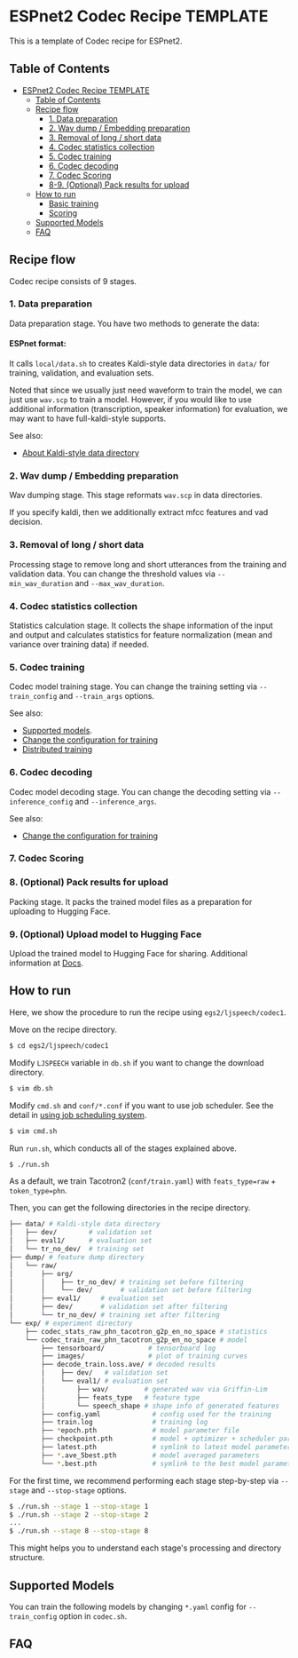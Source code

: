 # ESPnet2 Codec Recipe TEMPLATE

This is a template of Codec recipe for ESPnet2.

## Table of Contents

* [ESPnet2 Codec Recipe TEMPLATE](#espnet2-codec-recipe-template)
  * [Table of Contents](#table-of-contents)
  * [Recipe flow](#recipe-flow)
    * [1\. Data preparation](#1-data-preparation)
    * [2\. Wav dump / Embedding preparation](#2-wav-dump--embedding-preparation)
    * [3\. Removal of long / short data](#3-removal-of-long--short-data)
    * [4\. Codec statistics collection](#4-codec-statistics-collection)
    * [5\. Codec training](#5-codec-training)
    * [6\. Codec decoding](#6-codec-decoding)
    * [7\. Codec Scoring](#7-codec-scoring)
    * [8\-9\. (Optional) Pack results for upload](#8-9-optional-pack-results-for-upload)
  * [How to run](#how-to-run)
    * [Basic training](#basic-training)
    * [Scoring](#scoring)
  * [Supported Models](#supported-models)
  * [FAQ](#faq)

## Recipe flow

Codec recipe consists of 9 stages.

### 1. Data preparation

Data preparation stage.
You have two methods to generate the data:

#### ESPnet format:

It calls `local/data.sh` to creates Kaldi-style data directories in `data/` for training, validation, and evaluation sets. 

Noted that since we usually just need waveform to train the model, we can just use `wav.scp` to train a model. 
However, if you would like to use additional information (transcription, speaker information) for evaluation, we may want to have full-kaldi-style supports.

See also:
- [About Kaldi-style data directory](https://github.com/espnet/espnet/tree/master/egs2/TEMPLATE#about-kaldi-style-data-directory)


### 2. Wav dump / Embedding preparation

Wav dumping stage.
This stage reformats `wav.scp` in data directories.

If you specify kaldi, then we additionally extract mfcc features and vad decision.

### 3. Removal of long / short data

Processing stage to remove long and short utterances from the training and validation data.
You can change the threshold values via `--min_wav_duration` and `--max_wav_duration`.

### 4. Codec statistics collection

Statistics calculation stage.
It collects the shape information of the input and output and calculates statistics for feature normalization (mean and variance over training data) if needed.

### 5. Codec training

Codec model training stage.
You can change the training setting via `--train_config` and `--train_args` options.

See also:
- [Supported models](#supported-models).
- [Change the configuration for training](https://espnet.github.io/espnet/espnet2_training_option.html)
- [Distributed training](https://espnet.github.io/espnet/espnet2_distributed.html)

### 6. Codec decoding

Codec model decoding stage.
You can change the decoding setting via `--inference_config` and `--inference_args`.

See also:
- [Change the configuration for training](https://espnet.github.io/espnet/espnet2_training_option.html)

### 7. Codec Scoring



### 8. (Optional) Pack results for upload

Packing stage.
It packs the trained model files as a preparation for uploading to Hugging Face.

### 9. (Optional) Upload model to Hugging Face

Upload the trained model to Hugging Face for sharing. Additional information at [Docs](https://espnet.github.io/espnet/espnet2_tutorial.html#packing-and-sharing-your-trained-model).

## How to run

Here, we show the procedure to run the recipe using `egs2/ljspeech/codec1`.

Move on the recipe directory.
```sh
$ cd egs2/ljspeech/codec1
```

Modify `LJSPEECH` variable in `db.sh` if you want to change the download directory.
```sh
$ vim db.sh
```

Modify `cmd.sh` and `conf/*.conf` if you want to use job scheduler.
See the detail in [using job scheduling system](https://espnet.github.io/espnet/parallelization.html).
```sh
$ vim cmd.sh
```

Run `run.sh`, which conducts all of the stages explained above.
```sh
$ ./run.sh
```
As a default, we train Tacotron2 (`conf/train.yaml`) with `feats_type=raw` + `token_type=phn`.

Then, you can get the following directories in the recipe directory.
```sh
├── data/ # Kaldi-style data directory
│   ├── dev/        # validation set
│   ├── eval1/      # evaluation set
│   └── tr_no_dev/  # training set
├── dump/ # feature dump directory
│   └── raw/
│       ├── org/
│       │    ├── tr_no_dev/ # training set before filtering
│       │    └── dev/       # validation set before filtering
│       ├── eval1/     # evaluation set
│       ├── dev/       # validation set after filtering
│       └── tr_no_dev/ # training set after filtering
└── exp/ # experiment directory
    ├── codec_stats_raw_phn_tacotron_g2p_en_no_space # statistics
    └── codec_train_raw_phn_tacotron_g2p_en_no_space # model
        ├── tensorboard/           # tensorboard log
        ├── images/                # plot of training curves
        ├── decode_train.loss.ave/ # decoded results
        │    ├── dev/   # validation set
        │    └── eval1/ # evaluation set
        │        ├── wav/         # generated wav via Griffin-Lim
        │        ├── feats_type   # feature type
        │        └── speech_shape # shape info of generated features
        ├── config.yaml             # config used for the training
        ├── train.log               # training log
        ├── *epoch.pth              # model parameter file
        ├── checkpoint.pth          # model + optimizer + scheduler parameter file
        ├── latest.pth              # symlink to latest model parameter
        ├── *.ave_5best.pth         # model averaged parameters
        └── *.best.pth              # symlink to the best model parameter loss
```

For the first time, we recommend performing each stage step-by-step via `--stage` and `--stop-stage` options.
```sh
$ ./run.sh --stage 1 --stop-stage 1
$ ./run.sh --stage 2 --stop-stage 2
...
$ ./run.sh --stage 8 --stop-stage 8
```
This might helps you to understand each stage's processing and directory structure.


## Supported Models

You can train the following models by changing `*.yaml` config for `--train_config` option in `codec.sh`.


## FAQ
